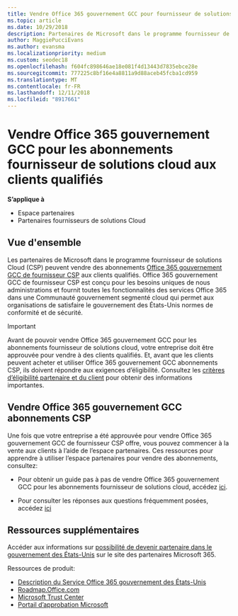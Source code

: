 ```yaml
---
title: Vendre Office 365 gouvernement GCC pour fournisseur de solutions cloud | L’espace partenaires
ms.topic: article
ms.date: 10/29/2018
description: Partenaires de Microsoft dans le programme fournisseur de solutions cloud peuvent vendre Office 365 gouvernement GCC abonnements CSP aux clients qualifiés. Office 365 GCC du gouvernement des États-Unis de fournisseur CSP est une suite de services de productivité cloud conçu pour le gouvernement des États-Unis et vos fournisseurs du gouvernement des États-Unis.
author: MaggiePucciEvans
ms.author: evansma
ms.localizationpriority: medium
ms.custom: seodec18
ms.openlocfilehash: f604fc898646ae18e081f4d13443d7835ebce28e
ms.sourcegitcommit: 777225c8bf16e4a8811a9d88aceb45fcba1cd959
ms.translationtype: MT
ms.contentlocale: fr-FR
ms.lasthandoff: 12/11/2018
ms.locfileid: "8917661"
---
```

# <a name="sell-office-365-government-gcc-for-csp-subscriptions-to-qualified-customers"></a>Vendre Office 365 gouvernement GCC pour les abonnements fournisseur de solutions cloud aux clients qualifiés

**S’applique à**

-  Espace partenaires
-  Partenaires fournisseurs de solutions Cloud


## <a name="overview"></a>Vue d'ensemble

Les partenaires de Microsoft dans le programme fournisseur de solutions Cloud (CSP) peuvent vendre des abonnements [Office 365 gouvernement GCC de fournisseur CSP](https://www.microsoft.com/microsoft-365/partners/governmentforCSP) aux clients qualifiés. Office 365 gouvernement GCC de fournisseur CSP est conçu pour les besoins uniques de nous administrations et fournit toutes les fonctionnalités des services Office 365 dans une Communauté gouvernement segmenté cloud qui permet aux organisations de satisfaire le gouvernement des États-Unis normes de conformité et de sécurité. 

>[!IMPORTANT] 
>Avant de pouvoir vendre Office 365 gouvernement GCC pour les abonnements fournisseur de solutions cloud, votre entreprise doit être approuvée pour vendre à des clients qualifiés. Et, avant que les clients peuvent acheter et utiliser Office 365 gouvernement GCC abonnements CSP, ils doivent répondre aux exigences d’éligibilité. Consultez les [critères d’éligibilité partenaire et du client](csp-gcc-validate.md) pour obtenir des informations importantes.


## <a name="sell-office-365-government-gcc-for-csp-subscriptions"></a>Vendre Office 365 gouvernement GCC abonnements CSP

Une fois que votre entreprise a été approuvée pour vendre Office 365 gouvernement GCC de fournisseur CSP offre, vous pouvez commencer à la vente aux clients à l’aide de l’espace partenaires. Ces ressources pour apprendre à utiliser l’espace partenaires pour vendre des abonnements, consultez: 

-   Pour obtenir un guide pas à pas de vendre Office 365 gouvernement GCC pour les abonnements fournisseur de solutions cloud, accédez [ici](https://go.microsoft.com/fwlink/?linkid=2007323).  

-   Pour consulter les réponses aux questions fréquemment posées, accédez [ici](https://o365pp.blob.core.windows.net/media/Resources/GCC/Office%20365%20Government%20GCC%20for%20CSP%20Partner%20FAQ.docx)


## <a name="additional-resources"></a>Ressources supplémentaires

Accéder aux informations sur [possibilité de devenir partenaire dans le gouvernement des États-Unis](https://www.microsoft.com/microsoft-365/partners/governmentforCSP) sur le site des partenaires Microsoft 365.

Ressources de produit:

- [Description du Service Office 365 gouvernement des États-Unis](https://technet.microsoft.com/library/mt774581.aspx)
- [Roadmap.Office.com](https://products.office.com/business/office-365-roadmap)
- [Microsoft Trust Center](https://www.microsoft.com/TrustCenter/)
- [Portail d’approbation Microsoft](https://aka.ms/STP)


